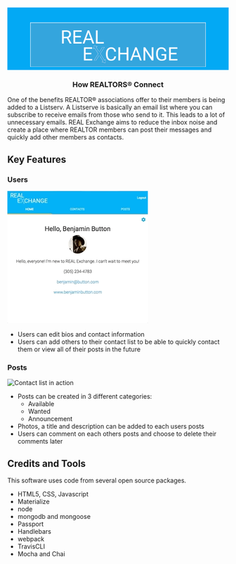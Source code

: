 <h1 align="center" style="background-color: #03A9F4;">
  <br>
  <a href="https://thawing-oasis-96546.herokuapp.com/login"><img src="./public/assets/images/readme-banner.png" alt="Real Exchange" width="400px"></a>
</h1>

<h3 align="center">How REALTORS&reg; Connect</h3>

One of the benefits REALTOR® associations offer to their members is being added to a Listserv. A Listserve is basically an email list where you can subscribe to receive emails from those who send to it. This leads to a lot of unnecessary emails. REAL Exchange aims to reduce the inbox noise and create a place where REALTOR members can post their messages and quickly add other members as contacts.

## Key Features

### Users
![Contact list in action](./public/assets/images/add-contact.gif)
* Users can edit bios and contact information
* Users can add others to their contact list to be able to quickly contact them or view all of their posts in the future

### Posts
![Contact list in action](./public/assets/images/create-post.gif)
* Posts can be created in 3 different categories:
  - Available
  - Wanted
  - Announcement
* Photos, a title and description can be added to each users posts
* Users can comment on each others posts and choose to delete their comments later

## Credits and Tools
This software uses code from several open source packages.
* HTML5, CSS, Javascript
* Materialize
* node
* mongodb and mongoose
* Passport
* Handlebars
* webpack
* TravisCLI
* Mocha and Chai
